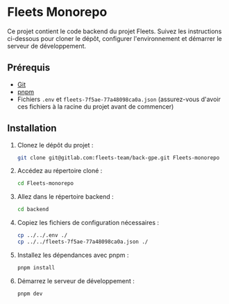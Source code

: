 # Fleets Monorepo

Ce projet contient le code backend du projet Fleets. Suivez les instructions ci-dessous pour cloner le dépôt, configurer l'environnement et démarrer le serveur de développement.

## Prérequis

- [Git](https://git-scm.com/)
- [pnpm](https://pnpm.io/)
- Fichiers `.env` et `fleets-7f5ae-77a48098ca0a.json` (assurez-vous d'avoir ces fichiers à la racine du projet avant de commencer)

## Installation

1. Clonez le dépôt du projet :
    ```sh
    git clone git@gitlab.com:fleets-team/back-gpe.git Fleets-monorepo
    ```

2. Accédez au répertoire cloné :
    ```sh
    cd Fleets-monorepo
    ```

3. Allez dans le répertoire backend :
    ```sh
    cd backend
    ```

4. Copiez les fichiers de configuration nécessaires :
    ```sh
    cp ../../.env ./
    cp ../../fleets-7f5ae-77a48098ca0a.json ./
    ```

5. Installez les dépendances avec pnpm :
    ```sh
    pnpm install
    ```

6. Démarrez le serveur de développement :
    ```sh
    pnpm dev
    ```
